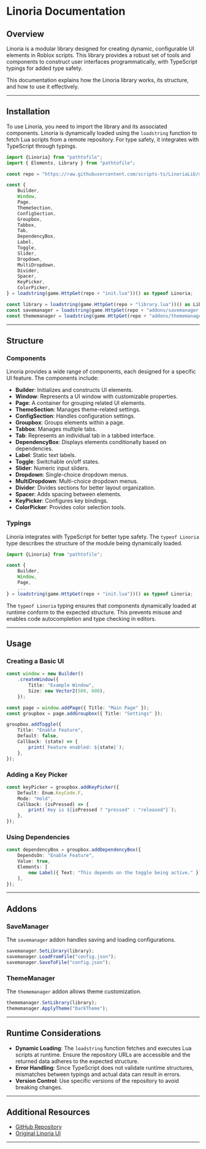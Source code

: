 # Linoria Documentation

## Overview
Linoria is a modular library designed for creating dynamic, configurable UI elements in Roblox scripts. This library provides a robust set of tools and components to construct user interfaces programmatically, with TypeScript typings for added type safety.

This documentation explains how the Linoria library works, its structure, and how to use it effectively.

---

## Installation
To use Linoria, you need to import the library and its associated components. Linoria is dynamically loaded using the `loadstring` function to fetch Lua scripts from a remote repository. For type safety, it integrates with TypeScript through typings.

```typescript
import {Linoria} from "pathtofile";
import { Elements, Library } from "pathtofile";

const repo = "https://raw.githubusercontent.com/scripts-ts/LinoriaLib/main/out/";

const {
    Builder,
    Window,
    Page,
    ThemeSection,
    ConfigSection,
    Groupbox,
    Tabbox,
    Tab,
    DependencyBox,
    Label,
    Toggle,
    Slider,
    Dropdown,
    MultiDropdown,
    Divider,
    Spacer,
    KeyPicker,
    ColorPicker,
} = loadstring(game.HttpGet(repo + "init.lua"))() as typeof Linoria;

const library = loadstring(game.HttpGet(repo + "library.lua"))() as Library;
const savemanager = loadstring(game.HttpGet(repo + "addons/savemanager.lua"))();
const thememanager = loadstring(game.HttpGet(repo + "addons/thememanager.lua"))();
```

---

## Structure

### Components
Linoria provides a wide range of components, each designed for a specific UI feature. The components include:

- **Builder**: Initializes and constructs UI elements.
- **Window**: Represents a UI window with customizable properties.
- **Page**: A container for grouping related UI elements.
- **ThemeSection**: Manages theme-related settings.
- **ConfigSection**: Handles configuration settings.
- **Groupbox**: Groups elements within a page.
- **Tabbox**: Manages multiple tabs.
- **Tab**: Represents an individual tab in a tabbed interface.
- **DependencyBox**: Displays elements conditionally based on dependencies.
- **Label**: Static text labels.
- **Toggle**: Switchable on/off states.
- **Slider**: Numeric input sliders.
- **Dropdown**: Single-choice dropdown menus.
- **MultiDropdown**: Multi-choice dropdown menus.
- **Divider**: Divides sections for better layout organization.
- **Spacer**: Adds spacing between elements.
- **KeyPicker**: Configures key bindings.
- **ColorPicker**: Provides color selection tools.

### Typings
Linoria integrates with TypeScript for better type safety. The `typeof Linoria` type describes the structure of the module being dynamically loaded.

```typescript
import {Linoria} from "pathtofile";

const {
    Builder,
    Window,
    Page,
    ...
} = loadstring(game.HttpGet(repo + "init.lua"))() as typeof Linoria;
```

The `typeof Linoria` typing ensures that components dynamically loaded at runtime conform to the expected structure. This prevents misuse and enables code autocompletion and type checking in editors.

---

## Usage

### Creating a Basic UI
```typescript
const window = new Builder()
    .createWindow({
        Title: "Example Window",
        Size: new Vector2(500, 600),
    });

const page = window.addPage({ Title: "Main Page" });
const groupbox = page.addGroupbox({ Title: "Settings" });

groupbox.addToggle({
    Title: "Enable Feature",
    Default: false,
    Callback: (state) => {
        print(`Feature enabled: ${state}`);
    },
});
```

### Adding a Key Picker
```typescript
const keyPicker = groupbox.addKeyPicker({
    Default: Enum.KeyCode.F,
    Mode: "Hold",
    Callback: (isPressed) => {
        print(`Key is ${isPressed ? "pressed" : "released"}`);
    },
});
```

### Using Dependencies
```typescript
const dependencyBox = groupbox.addDependencyBox({
    DependsOn: "Enable Feature",
    Value: true,
    Elements: [
        new Label({ Text: "This depends on the toggle being active." })
    ],
});
```

---

## Addons

### SaveManager
The `savemanager` addon handles saving and loading configurations.

```typescript
savemanager.SetLibrary(library);
savemanager.LoadFromFile("config.json");
savemanager.SaveToFile("config.json");
```

### ThemeManager
The `thememanager` addon allows theme customization.

```typescript
thememanager.SetLibrary(library);
thememanager.ApplyTheme("DarkTheme");
```

---

## Runtime Considerations
- **Dynamic Loading**: The `loadstring` function fetches and executes Lua scripts at runtime. Ensure the repository URLs are accessible and the returned data adheres to the expected structure.
- **Error Handling**: Since TypeScript does not validate runtime structures, mismatches between typings and actual data can result in errors.
- **Version Control**: Use specific versions of the repository to avoid breaking changes.

---

## Additional Resources
- [GitHub Repository](https://github.com/scripts-ts/LinoriaLib)
- [Original Linoria UI](https://github.com/violin-suzutsuki/LinoriaLib)

---

